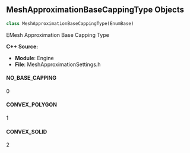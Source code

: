 ## MeshApproximationBaseCappingType Objects

```python
class MeshApproximationBaseCappingType(EnumBase)
```

EMesh Approximation Base Capping Type

**C++ Source:**

- **Module**: Engine
- **File**: MeshApproximationSettings.h

<a id="unreal.MeshApproximationBaseCappingType.NO_BASE_CAPPING"></a>

#### NO_BASE_CAPPING

0

<a id="unreal.MeshApproximationBaseCappingType.CONVEX_POLYGON"></a>

#### CONVEX_POLYGON

1

<a id="unreal.MeshApproximationBaseCappingType.CONVEX_SOLID"></a>

#### CONVEX_SOLID

2

<a id="unreal.OccludedGeometryFilteringPolicy"></a>
